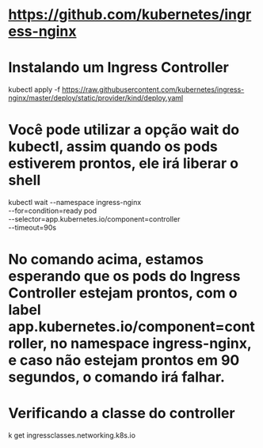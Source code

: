 # https://github.com/kubernetes/ingress-nginx

# Instalando um Ingress Controller

kubectl apply -f https://raw.githubusercontent.com/kubernetes/ingress-nginx/master/deploy/static/provider/kind/deploy.yaml

# Você pode utilizar a opção wait do kubectl, assim quando os pods estiverem prontos, ele irá liberar o shell

kubectl wait --namespace ingress-nginx \
  --for=condition=ready pod \
  --selector=app.kubernetes.io/component=controller \
  --timeout=90s

# No comando acima, estamos esperando que os pods do Ingress Controller estejam prontos, com o label app.kubernetes.io/component=controller, no namespace ingress-nginx, e caso não estejam prontos em 90 segundos, o comando irá falhar.


# Verificando a classe do controller
k get ingressclasses.networking.k8s.io